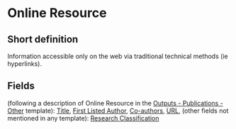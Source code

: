 # Online Resource
## Short definition
Information accessible only on the web via traditional technical methods (ie hyperlinks).
## Fields
(following a description of Online Resource in the [Outputs - Publications - Other](../Templates/Outputs%20-%20Publications%20-%20Other.md) template):
[Title](../Object-Fields/Online%20Resource/Title.md),
[First Listed Author](../Object-Fields/Online%20Resource/First%20Listed%20Author.md),
[Co-authors](../Object-Fields/Online%20Resource/Co-authors.md),
[URL](../Object-Fields/Online%20Resource/URL.md),
(other fields not mentioned in any template):
[Research Classification](../Object-Fields/Online%20Resource/Research%20Classification.md)
